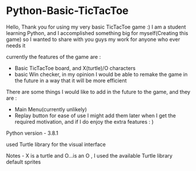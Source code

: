 # Python-Basic-TicTacToe
Hello, Thank you for using my very basic TicTacToe game :)
I am a student learning Python, and I accomplished something big for myself(Creating this game) so I wanted to share with you guys my work for anyone who ever needs it

currently the features of the game are :
* Basic TicTacToe board, and X(turtle)/O characters
* basic Win checker, in my opinion I would be able to remake the game in the future in a way that it will be more efficient 

There are some things I would like to add in the future to the game, and they are :
* Main Menu(currently unlikely)
* Replay button for ease of use
I might add them later when I get the required motivation, and if I do enjoy the extra features : )

Python version - 3.8.1

used Turtle library for the visual interface

Notes - X is a turtle and O...is an O , I used the available Turtle library default sprites
